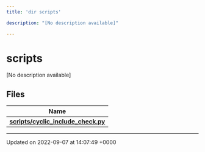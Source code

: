 ```yaml
---
title: 'dir scripts'

description: "[No description available]"

---
```


# scripts

[No description available]

## Files

| Name           |
| -------------- |
| **[scripts/cyclic_include_check.py](/documentation/code/files/cyclic__include__check_8py/#file-cyclic-include-checkpy)**  |






-------------------------------

Updated on 2022-09-07 at 14:07:49 +0000
